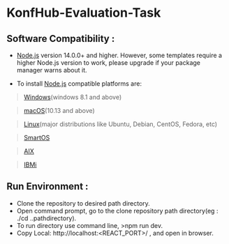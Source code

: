 # KonfHub-Evaluation-Task

## Software Compatibility :
- [Node.js](https://nodejs.org/en) version 14.0.0+ and higher. However, some templates require a higher Node.js version to work, please upgrade if your package manager warns about it.

- To install [Node.js](https://nodejs.org/en) compatible platforms are:
>[Windows](https://www.microsoft.com/software-download/windows11)(windows 8.1 and above)

>[macOS](https://support.apple.com/downloads/macos)(10.13 and above)

>[Linux](https://learn.microsoft.com/en-us/linux/install)(major distributions like Ubuntu, Debian, CentOS, Fedora, etc)

>[SmartOS](https://docs.smartos.org/download-smartos/)

>[AIX](https://www.ibm.com/support/pages/downloading-aix-iso-specific-oslevel)

>[IBMi](https://www.ibm.com/support/pages/ibm-i-access-client-solutions)

## Run Environment :
- Clone the repository to desired path directory.
- Open command prompt, go to the clone repository path directory(eg : ./cd ..pathdirectory).
- To run directory use command line, >npm run dev.
- Copy Local: http://localhost:<REACT_PORT>/ , and open in browser.
